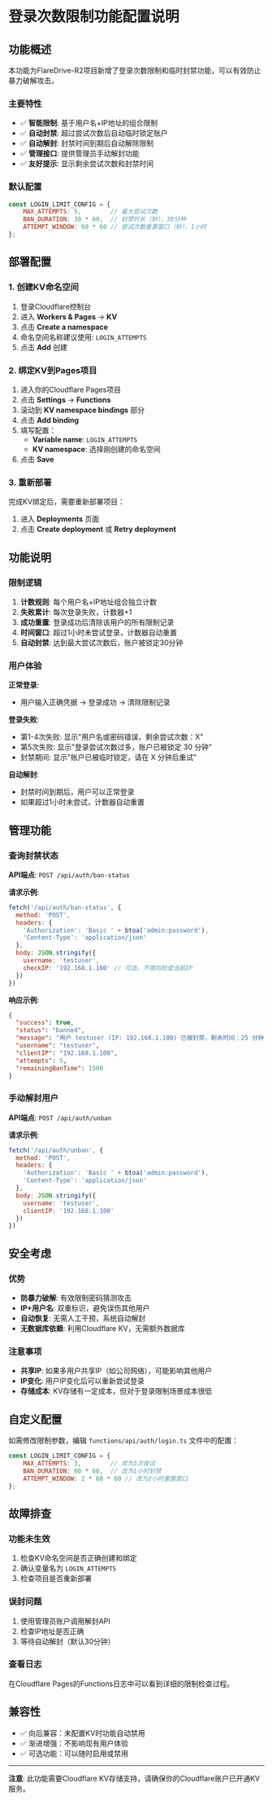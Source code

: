 # 登录次数限制功能配置说明

## 功能概述

本功能为FlareDrive-R2项目新增了登录次数限制和临时封禁功能，可以有效防止暴力破解攻击。

### 主要特性

- ✅ **智能限制**: 基于用户名+IP地址的组合限制
- ✅ **自动封禁**: 超过尝试次数后自动临时锁定账户
- ✅ **自动解封**: 封禁时间到期后自动解除限制
- ✅ **管理接口**: 提供管理员手动解封功能
- ✅ **友好提示**: 显示剩余尝试次数和封禁时间

### 默认配置

```javascript
const LOGIN_LIMIT_CONFIG = {
    MAX_ATTEMPTS: 5,        // 最大尝试次数
    BAN_DURATION: 30 * 60,  // 封禁时长（秒），30分钟
    ATTEMPT_WINDOW: 60 * 60 // 尝试次数重置窗口（秒），1小时
};
```

## 部署配置

### 1. 创建KV命名空间

1. 登录Cloudflare控制台
2. 进入 **Workers & Pages** → **KV**
3. 点击 **Create a namespace**
4. 命名空间名称建议使用: `LOGIN_ATTEMPTS`
5. 点击 **Add** 创建

### 2. 绑定KV到Pages项目

1. 进入你的Cloudflare Pages项目
2. 点击 **Settings** → **Functions**
3. 滚动到 **KV namespace bindings** 部分
4. 点击 **Add binding**
5. 填写配置：
   - **Variable name**: `LOGIN_ATTEMPTS`
   - **KV namespace**: 选择刚创建的命名空间
6. 点击 **Save**

### 3. 重新部署

完成KV绑定后，需要重新部署项目：
1. 进入 **Deployments** 页面
2. 点击 **Create deployment** 或 **Retry deployment**

## 功能说明

### 限制逻辑

1. **计数规则**: 每个用户名+IP地址组合独立计数
2. **失败累计**: 每次登录失败，计数器+1
3. **成功重置**: 登录成功后清除该用户的所有限制记录
4. **时间窗口**: 超过1小时未尝试登录，计数器自动重置
5. **自动封禁**: 达到最大尝试次数后，账户被锁定30分钟

### 用户体验

**正常登录**:
- 用户输入正确凭据 → 登录成功 → 清除限制记录

**登录失败**:
- 第1-4次失败: 显示"用户名或密码错误，剩余尝试次数：X"
- 第5次失败: 显示"登录尝试次数过多，账户已被锁定 30 分钟"
- 封禁期间: 显示"账户已被临时锁定，请在 X 分钟后重试"

**自动解封**:
- 封禁时间到期后，用户可以正常登录
- 如果超过1小时未尝试，计数器自动重置

## 管理功能

### 查询封禁状态

**API端点**: `POST /api/auth/ban-status`

**请求示例**:
```javascript
fetch('/api/auth/ban-status', {
  method: 'POST',
  headers: {
    'Authorization': 'Basic ' + btoa('admin:password'),
    'Content-Type': 'application/json'
  },
  body: JSON.stringify({
    username: 'testuser',
    checkIP: '192.168.1.100' // 可选，不填则检查当前IP
  })
})
```

**响应示例**:
```json
{
  "success": true,
  "status": "banned",
  "message": "用户 testuser (IP: 192.168.1.100) 已被封禁，剩余时间：25 分钟",
  "username": "testuser",
  "clientIP": "192.168.1.100",
  "attempts": 5,
  "remainingBanTime": 1500
}
```

### 手动解封用户

**API端点**: `POST /api/auth/unban`

**请求示例**:
```javascript
fetch('/api/auth/unban', {
  method: 'POST',
  headers: {
    'Authorization': 'Basic ' + btoa('admin:password'),
    'Content-Type': 'application/json'
  },
  body: JSON.stringify({
    username: 'testuser',
    clientIP: '192.168.1.100'
  })
})
```

## 安全考虑

### 优势
- **防暴力破解**: 有效限制密码猜测攻击
- **IP+用户名**: 双重标识，避免误伤其他用户
- **自动恢复**: 无需人工干预，系统自动解封
- **无数据库依赖**: 利用Cloudflare KV，无需额外数据库

### 注意事项
- **共享IP**: 如果多用户共享IP（如公司网络），可能影响其他用户
- **IP变化**: 用户IP变化后可以重新尝试登录
- **存储成本**: KV存储有一定成本，但对于登录限制场景成本很低

## 自定义配置

如需修改限制参数，编辑 `functions/api/auth/login.ts` 文件中的配置：

```javascript
const LOGIN_LIMIT_CONFIG = {
    MAX_ATTEMPTS: 3,        // 改为3次尝试
    BAN_DURATION: 60 * 60,  // 改为1小时封禁
    ATTEMPT_WINDOW: 2 * 60 * 60 // 改为2小时重置窗口
};
```

## 故障排查

### 功能未生效
1. 检查KV命名空间是否正确创建和绑定
2. 确认变量名为 `LOGIN_ATTEMPTS`
3. 检查项目是否重新部署

### 误封问题
1. 使用管理员账户调用解封API
2. 检查IP地址是否正确
3. 等待自动解封（默认30分钟）

### 查看日志
在Cloudflare Pages的Functions日志中可以看到详细的限制检查过程。

## 兼容性

- ✅ 向后兼容：未配置KV时功能自动禁用
- ✅ 渐进增强：不影响现有用户体验
- ✅ 可选功能：可以随时启用或禁用

---

**注意**: 此功能需要Cloudflare KV存储支持，请确保你的Cloudflare账户已开通KV服务。
